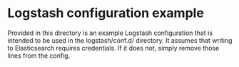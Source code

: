 # Logstash configuration example

Provided in this directory is an example Logstash configuration that is intended to be used in the logstash/conf.d/ directory. It assumes that writing to Elasticsearch requires credentials. If it does not, simply remove those lines from the config.
